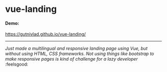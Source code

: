 # vue-landing
#### Demo:
https://gutnivlad.github.io/vue-landing/

------------


*Just made a multilingual and responsive landing page using Vue, but without using HTML, CSS frameworks.
Not using things like bootstrap to make responsive pages is kind of challenge for a lazy developer*  :feelsgood:
